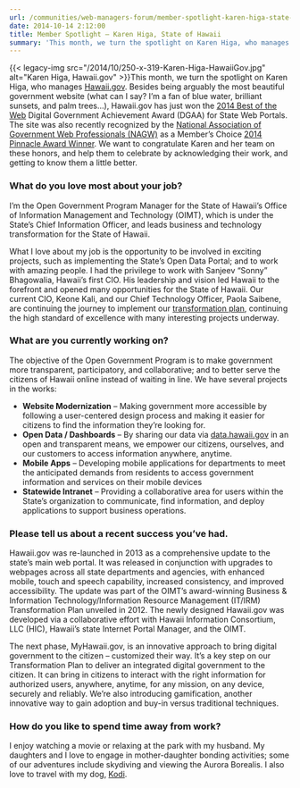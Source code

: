 ```yaml
---
url: /communities/web-managers-forum/member-spotlight-karen-higa-state-of-hawaii/
date: 2014-10-14 2:12:00
title: Member Spotlight – Karen Higa, State of Hawaii
summary: 'This month, we turn the spotlight on Karen Higa, who manages Hawaii.gov.'
---
```


{{< legacy-img src="/2014/10/250-x-319-Karen-Higa-HawaiiGov.jpg" alt="Karen Higa, Hawaii.gov" >}}This month, we turn the spotlight on Karen Higa, who manages [Hawaii.gov](https://portal.ehawaii.gov/ "Hawaii.gov"). Besides being arguably the most beautiful government website (what can I say? I’m a fan of blue water, brilliant sunsets, and palm trees&#8230;), Hawaii.gov has just won the [2014 Best of the Web](http://oimt.hawaii.gov/hawaii-gov-wins-2014-best-of-the-web-national-award/) Digital Government Achievement Award (DGAA) for State Web Portals. The site was also recently recognized by the [National Association of Government Web Professionals (NAGW)](https://www.nagw.org/) as a Member’s Choice [2014 Pinnacle Award Winner](https://www.nagw.org/news/2014/09/14/2014-nagw-pinnacle-award-winners-announced). We want to congratulate Karen and her team on these honors, and help them to celebrate by acknowledging their work, and getting to know them a little better.

### What do you love most about your job?

I&#8217;m the Open Government Program Manager for the State of Hawaii’s Office of Information Management and Technology (OIMT), which is under the State’s Chief Information Officer, and leads business and technology transformation for the State of Hawaii.

What I love about my job is the opportunity to be involved in exciting projects, such as implementing the State’s Open Data Portal; and to work with amazing people. I had the privilege to work with Sanjeev “Sonny” Bhagowalia, Hawaii’s first CIO. His leadership and vision led Hawaii to the forefront and opened many opportunities for the State of Hawaii. Our current CIO, Keone Kali, and our Chief Technology Officer, Paola Saibene, are continuing the journey to implement our [transformation plan](http://oimt.hawaii.gov), continuing the high standard of excellence with many interesting projects underway.

### What are you currently working on?

The objective of the Open Government Program is to make government more transparent, participatory, and collaborative; and to better serve the citizens of Hawaii online instead of waiting in line. We have several projects in the works:

  * **Website Modernization** &#8211; Making government more accessible by following a user-centered design process and making it easier for citizens to find the information they’re looking for.
  * **Open Data / Dashboards** &#8211; By sharing our data via [data.hawaii.gov](http://data.hawaii.gov/) in an open and transparent means, we empower our citizens, ourselves, and our customers to access information anywhere, anytime.
  * **Mobile Apps** &#8211; Developing mobile applications for departments to meet the anticipated demands from residents to access government information and services on their mobile devices
  * **Statewide Intranet** – Providing a collaborative area for users within the State’s organization to communicate, find information, and deploy applications to support business operations.

### Please tell us about a recent success you&#8217;ve had.

Hawaii.gov was re-launched in 2013 as a comprehensive update to the state’s main web portal. It was released in conjunction with upgrades to webpages across all state departments and agencies, with enhanced mobile, touch and speech capability, increased consistency, and improved accessibility. The update was part of the OIMT’s award-winning Business & Information Technology/Information Resource Management (IT/IRM) Transformation Plan unveiled in 2012. The newly designed Hawaii.gov was developed via a collaborative effort with Hawaii Information Consortium, LLC (HIC), Hawaii&#8217;s state Internet Portal Manager, and the OIMT.

The next phase, MyHawaii.gov, is an innovative approach to bring digital government to the citizen &#8211; customized their way. It’s a key step on our Transformation Plan to deliver an integrated digital government to the citizen. It can bring in citizens to interact with the right information for authorized users, anywhere, anytime, for any mission, on any device, securely and reliably. We’re also introducing gamification, another innovative way to gain adoption and buy-in versus traditional techniques.

### How do you like to spend time away from work?

I enjoy watching a movie or relaxing at the park with my husband. My daughters and I love to engage in mother-daughter bonding activities; some of our adventures include skydiving and viewing the Aurora Borealis. I also love to travel with my dog, [Kodi](http://trippidog.com/activities/).
